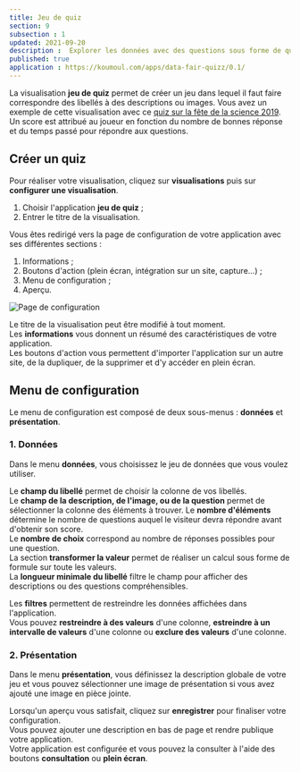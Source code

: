 ```yaml
---
title: Jeu de quiz
section: 9
subsection : 1
updated: 2021-09-20
description :  Explorer les données avec des questions sous forme de quizz.
published: true
application : https://koumoul.com/apps/data-fair-quizz/0.1/
---
```


La visualisation **jeu de quiz** permet de créer un jeu dans lequel il faut faire correspondre des libellés à des descriptions ou images. Vous avez un exemple de cette visualisation avec ce [quiz sur la fête de la science 2019](https://opendata.koumoul.com/reuses/quizz-fete-de-la-science-2019).  
Un score est attribué au joueur en fonction du nombre de bonnes réponse et du temps passé pour répondre aux questions.

## Créer un quiz

Pour réaliser votre visualisation, cliquez sur **visualisations** puis sur **configurer une visualisation**.

1. Choisir l'application **jeu de quiz**&nbsp;;
2. Entrer le titre de la visualisation.

<p>
</p>

Vous êtes redirigé vers la page de configuration de votre application avec ses différentes sections&nbsp;:

1. Informations&nbsp;;
2. Boutons d'action (plein écran, intégration sur un site, capture...)&nbsp;;
3. Menu de configuration&nbsp;;
4. Aperçu.

![Page de configuration](./images/user-guide-backoffice/quizz-config.jpg)

Le titre de la visualisation peut être modifié à tout moment.  
Les **informations** vous donnent un résumé des caractéristiques de votre application.  
Les boutons d'action vous permettent d'importer l'application sur un autre site, de la dupliquer, de la supprimer et d'y accéder en plein écran.

## Menu de configuration
Le menu de configuration est composé de deux sous-menus&nbsp;: **données** et **présentation**.

### 1. Données

Dans le menu **données**, vous choisissez le jeu de données que vous voulez utiliser.  

Le **champ du libellé** permet de choisir la colonne de vos libellés.  
Le **champ de la description, de l'image, ou de la question** permet de sélectionner la colonne des éléments à trouver.
Le **nombre d'éléments** détermine le nombre de questions auquel le visiteur devra répondre avant d'obtenir son score.  
Le **nombre de choix** correspond au nombre de réponses possibles pour une question.  
La section **transformer la valeur** permet de réaliser un calcul sous forme de formule sur toute les valeurs.  
La **longueur minimale du libellé** filtre le champ pour afficher des descriptions ou des questions compréhensibles.

Les **filtres** permettent de restreindre les données affichées dans l'application.  
Vous pouvez **restreindre à des valeurs** d'une colonne,  **estreindre à un intervalle de valeurs** d'une colonne ou **exclure des valeurs** d'une colonne.

### 2. Présentation

Dans le menu **présentation**, vous définissez la description globale de votre jeu et vous pouvez sélectionner une image de présentation si vous avez ajouté une image en pièce jointe.

Lorsqu'un aperçu vous satisfait, cliquez sur **enregistrer** pour finaliser votre configuration.  
Vous pouvez ajouter une description en bas de page et rendre publique votre application.  
Votre application est configurée et vous pouvez la consulter à l'aide des boutons **consultation** ou **plein écran**.
